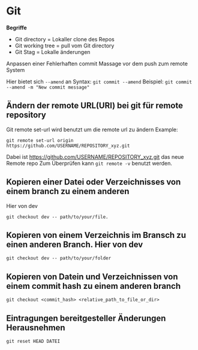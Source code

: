 # Git

**Begriffe**

- Git directory = Lokaller clone des Repos
- Git working tree = pull vom Git directory
- Git Stag = Lokalle änderungen

Anpassen einer Fehlerhaften commit Massage vor dem  push zum  remote System

Hier bietet sich `--amend` an
Syntax: `git commit --amend`
Beispiel: `git commit --amend -m "New commit message"`

## Ändern der remote URL(URI) bei git für remote repository

Git remote set-url wird benutzt um die remote url zu ändern
Example:

`git remote set-url origin https://github.com/USERNAME/REPOSITORY_xyz.git`

Dabei ist https://github.com/USERNAME/REPOSITORY_xyz.git das neue Remote repo
Zum Überprüfen kann `git remote -v` benutzt werden.

## Kopieren einer Datei oder Verzeichnisses von einem branch zu einem anderen

Hier von dev

`git checkout dev -- path/to/your/file.`

## Kopieren von einem Verzeichnis im Bransch zu einen anderen Branch. Hier von dev

`git checkout dev -- path/to/your/folder`

## Kopieren von Datein und Verzeichnissen von einem commit hash zu einem anderen branch

`git checkout <commit_hash> <relative_path_to_file_or_dir>`

## Eintragungen bereitgesteller Änderungen Herausnehmen

`git reset HEAD DATEI`
